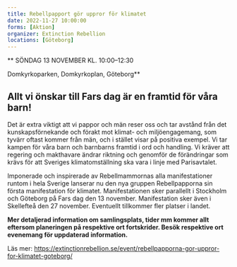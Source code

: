 ```yaml
---
title: Rebellpapport gör uppror för klimatet
date: 2022-11-27 10:00:00
forms: [Aktion]
organizer: Extinction Rebellion
locations: [Göteborg]
---
```

** SÖNDAG 13 NOVEMBER KL. 10:00–12:30

Domkyrkoparken, Domkyrkoplan, Göteborg**

## Allt vi önskar till Fars dag är en framtid för våra barn!

Det är extra viktigt att vi pappor och män reser oss och tar avstånd från det kunskapsförnekande och förakt mot klimat- och miljöengagemang, som tyvärr oftast kommer från män, och i stället visar på positiva exempel. Vi tar kampen för våra barn och barnbarns framtid i ord och handling. Vi kräver att regering och makthavare ändrar riktning och genomför de förändringar som krävs för att Sveriges klimatomställning ska vara i linje med Parisavtalet.

Imponerade och inspirerade av Rebellmammornas alla manifestationer runtom i hela Sverige lanserar nu den nya gruppen Rebellpapporna sin första manifestation för klimatet. Manifestationen sker parallellt i Stockholm och Göteborg på Fars dag den 13 november. Manifestation sker även i Skellefteå den 27 november. Eventuellt tillkommer fler platser i landet.

**Mer detaljerad information om samlingsplats, tider mm kommer allt eftersom planeringen på respektive ort fortskrider. Besök respektive ort evenemang för uppdaterad information.**

Läs mer:
https://extinctionrebellion.se/event/rebellpapporna-gor-uppror-for-klimatet-goteborg/